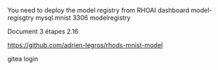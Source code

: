 You need to deploy the model registry from RHOAI dashboard
model-regisgtry
mysql.mnist
3306
modelregistry

Document 3 étapes 
2.16

https://github.com/adrien-legros/rhods-mnist-model

gitea login